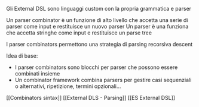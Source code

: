 Gli External DSL sono linguaggi custom con la propria grammatica e parser

Un parser combinator è un funzione di alto livello che accetta una serie di parser come input e restituisce un nuovo parser
Un parser è una funziona che accetta stringhe come input e restituisce un parse tree

I parser combinators permettono una strategia di parsing recorsiva descent

Idea di base:
- I parser combinators sono blocchi per parser che possono essere combinati insieme
- Un combinator framework combina parsers per gestire casi sequenziali o alternativi, ripetizione, termini opzionali...

[[Combinators sintax]]
[[External DLS - Parsing]]
[[ES External DSL]]